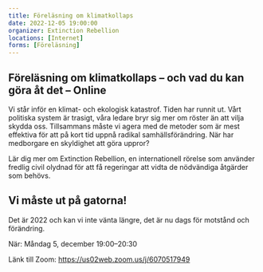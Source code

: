 ```yaml
---
title: Föreläsning om klimatkollaps
date: 2022-12-05 19:00:00
organizer: Extinction Rebellion
locations: [Internet]
forms: [Föreläsning]
---
```

## Föreläsning om klimatkollaps – och vad du kan göra åt det – Online

Vi står inför en klimat- och ekologisk katastrof. Tiden har runnit ut. Vårt politiska system är trasigt, våra ledare bryr sig mer om röster än att vilja skydda oss. Tillsammans måste vi agera med de metoder som är mest effektiva för att på kort tid uppnå radikal samhällsförändring.
När har medborgare en skyldighet att göra uppror?

Lär dig mer om Extinction Rebellion, en internationell rörelse som använder fredlig civil olydnad för att få regeringar att vidta de nödvändiga åtgärder som behövs.

## Vi måste ut på gatorna!

Det är 2022 och kan vi inte vänta längre, det är nu dags för motstånd och förändring.

När: Måndag 5, december 19:00–20:30

Länk till Zoom: https://us02web.zoom.us/j/6070517949